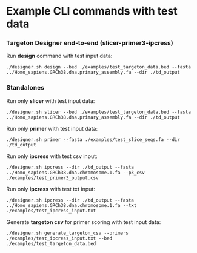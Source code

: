 # Example CLI commands with test data

### Targeton Designer end-to-end (slicer-primer3-ipcress)

Run **design** command with test input data:

`
./designer.sh design --bed ./examples/test_targeton_data.bed --fasta ../Homo_sapiens.GRCh38.dna.primary_assembly.fa --dir ./td_output
`

### Standalones 

Run only **slicer** with test input data: 

`
./designer.sh slicer --bed ./examples/test_targeton_data.bed --fasta ../Homo_sapiens.GRCh38.dna.primary_assembly.fa --dir ./td_output
`

Run only **primer** with test input data: 

`
./designer.sh primer --fasta ./examples/test_slice_seqs.fa --dir ./td_output
`

Run only **ipcress** with test csv input: 

`
./designer.sh ipcress --dir ./td_output --fasta ../Homo_sapiens.GRCh38.dna.chromosome.1.fa --p3_csv ./examples/test_primer3_output.csv
`

Run only **ipcress** with test txt input: 

`
./designer.sh ipcress --dir ./td_output --fasta ../Homo_sapiens.GRCh38.dna.chromosome.1.fa --txt ./examples/test_ipcress_input.txt
`

Generate **targeton csv** for primer scoring with test input data:

`
./designer.sh generate_targeton_csv --primers ./examples/test_ipcress_input.txt --bed ./examples/test_targeton_data.bed
`
